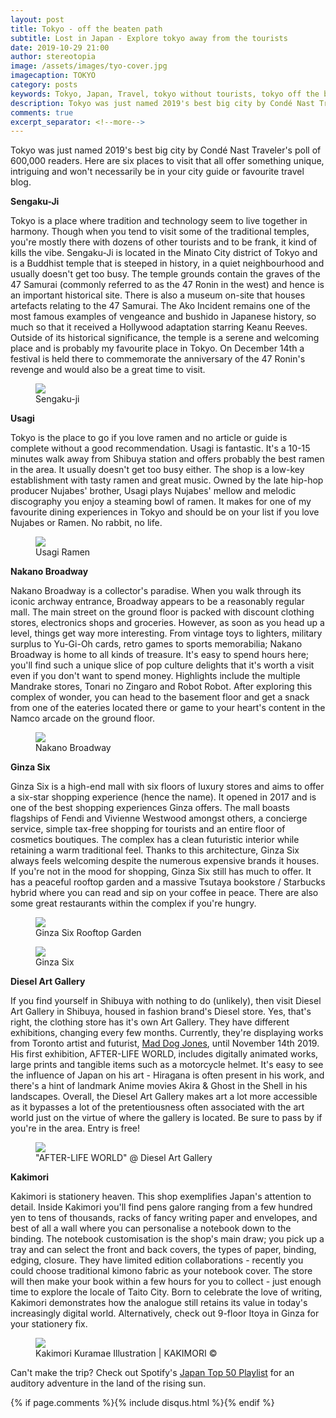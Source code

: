 ```yaml
---
layout: post
title: Tokyo - off the beaten path
subtitle: Lost in Japan - Explore tokyo away from the tourists
date: 2019-10-29 21:00
author: stereotopia
image: /assets/images/tyo-cover.jpg
imagecaption: TOKYO
category: posts
keywords: Tokyo, Japan, Travel, tokyo without tourists, tokyo off the beaten path, tokyo away from tourists, kakimori, sengaku-ji, temple, ginza six, ginza, usagi, nakano, shibuya, nakano broadway, mad dog jones, after-life world, diesel art gallery
description: Tokyo was just named 2019's best big city by Condé Nast Traveler's poll of 600,000 readers. Here are six places to visit that all offer something unique, intriguing and won't necessarily be in your city guide or favourite travel blog.
comments: true
excerpt_separator: <!--more-->
---
```


Tokyo was just named 2019's best big city by Condé Nast Traveler's poll of 600,000 readers. Here are six places to visit that all offer something unique, intriguing and won't necessarily be in your city guide or favourite travel blog. <!--more-->

**Sengaku-Ji**

Tokyo is a place where tradition and technology seem to live together in harmony. Though when you tend to visit some of the traditional temples, you're mostly there with dozens of other tourists and to be frank, it kind of kills the vibe. Sengaku-Ji is located in the Minato City district of Tokyo and is a Buddhist temple that is steeped in history, in a quiet neighbourhood and usually doesn't get too busy. The temple grounds contain the graves of the 47 Samurai (commonly referred to as the 47 Ronin in the west) and hence is an important historical site. There is also a museum on-site that houses artefacts relating to the 47 Samurai. The Ako Incident remains one of the most famous examples of vengeance and bushido in Japanese history, so much so that it received a Hollywood adaptation starring Keanu Reeves. Outside of its historical significance, the temple is a serene and welcoming place and is probably my favourite place in Tokyo. On December 14th a festival is held there to commemorate the anniversary of the 47 Ronin's revenge and would also be a great time to visit.
<figure class="figure">
<img src="/assets/images/sengakuji.jpg" class="img-fluid fit-image rounded" id="blogimg2"/>
<figcaption class="figure-caption text-right">Sengaku-ji</figcaption>
</figure>

**Usagi**

Tokyo is the place to go if you love ramen and no article or guide is complete without a good recommendation. Usagi is fantastic. It's a 10-15 minutes walk away from Shibuya station and offers probably the best ramen in the area. It usually doesn't get too busy either. The shop is a low-key establishment with tasty ramen and great music. Owned by the late hip-hop producer Nujabes' brother, Usagi plays Nujabes' mellow and melodic discography you enjoy a steaming bowl of ramen. It makes for one of my favourite dining experiences in Tokyo and should be on your list if you love Nujabes or Ramen.  No rabbit, no life.
<figure class="figure">
<img src="/assets/images/usagi.jpg" class="img-fluid fit-image rounded" id="blogimg2"/>
<figcaption class="figure-caption text-right">Usagi Ramen</figcaption>
</figure>

**Nakano Broadway**

Nakano Broadway is a collector's paradise. When you walk through its iconic archway entrance, Broadway appears to be a reasonably regular mall. The main street on the ground floor is packed with discount clothing stores, electronics shops and groceries. However, as soon as you head up a level, things get way more interesting. From vintage toys to lighters, military surplus to Yu-Gi-Oh cards, retro games to sports memorabilia; Nakano Broadway is home to all kinds of treasure. It's easy to spend hours here; you'll find such a unique slice of pop culture delights that it's worth a visit even if you don't want to spend money. Highlights include the multiple Mandrake stores, Tonari no Zingaro and Robot Robot. After exploring this complex of wonder, you can head to the basement floor and get a snack from one of the eateries located there or game to your heart's content in the Namco arcade on the ground floor.
<figure class="figure">
<img src="/assets/images/nakano.jpg" class="img-fluid fit-image rounded" id="blogimg2"/>
<figcaption class="figure-caption text-right">Nakano Broadway</figcaption>
</figure>

**Ginza Six**

Ginza Six is a high-end mall with six floors of luxury stores and aims to offer a six-star shopping experience (hence the name). It opened in 2017 and is one of the best shopping experiences Ginza offers. The mall boasts flagships of Fendi and Vivienne Westwood amongst others, a concierge service, simple tax-free shopping for tourists and an entire floor of cosmetics boutiques. The complex has a clean futuristic interior while retaining a warm traditional feel. Thanks to this architecture, Ginza Six always feels welcoming despite the numerous expensive brands it houses. If you're not in the mood for shopping, Ginza Six still has much to offer. It has a peaceful rooftop garden and a massive Tsutaya bookstore / Starbucks hybrid where you can read and sip on your coffee in peace. There are also some great restaurants within the complex if you're hungry.
<figure class="figure">
<img src="/assets/images/g6-1.jpg" class="img-fluid fit-image rounded" id="blogimg2"/>
<figcaption class="figure-caption text-right">Ginza Six Rooftop Garden</figcaption>
</figure>
<figure class="figure">
<img src="/assets/images/g6-2.jpg" class="img-fluid fit-image rounded" id="blogimg2"/>
<figcaption class="figure-caption text-right">Ginza Six</figcaption>
</figure>

**Diesel Art Gallery**

If you find yourself in Shibuya with nothing to do (unlikely), then visit Diesel Art Gallery in Shibuya, housed in fashion brand's Diesel store. Yes, that's right, the clothing store has it's own Art Gallery. They have different exhibitions, changing every few months. Currently, they're displaying works from Toronto artist and futurist, <a href ="https:/www.instagram.com/mad.dog.jones">Mad Dog Jones</a>, until November 14th 2019. His first exhibition, AFTER-LIFE WORLD, includes digitally animated works, large prints and tangible items such as a motorcycle helmet. It's easy to see the influence of Japan on his art - Hiragana is often present in his work, and there's a hint of landmark Anime movies Akira & Ghost in the Shell in his landscapes. Overall, the Diesel Art Gallery makes art a lot more accessible as it bypasses a lot of the pretentiousness often associated with the art world just on the virtue of where the gallery is located. Be sure to pass by if you're in the area. Entry is free!
<figure class="figure">
<img src="/assets/images/after-lifeworld.jpg" class="img-fluid fit-image rounded" id="blogimg2"/>
<figcaption class="figure-caption text-right">"AFTER-LIFE WORLD" @ Diesel Art Gallery</figcaption>
</figure>

**Kakimori**

Kakimori is stationery heaven. This shop exemplifies Japan's attention to detail. Inside Kakimori you'll find pens galore ranging from a few hundred yen to tens of thousands, racks of fancy writing paper and envelopes, and best of all a wall where you can personalise a notebook down to the binding. The notebook customisation is the shop's main draw; you pick up a tray and can select the front and back covers, the types of paper, binding, edging, closure. They have limited edition collaborations - recently you could choose traditional kimono fabric as your notebook cover. The store will then make your book within a few hours for you to collect - just enough time to explore the locale of Taito City.  Born to celebrate the love of writing, Kakimori demonstrates how the analogue still retains its value in today's increasingly digital world. Alternatively, check out 9-floor Itoya in Ginza for your stationery fix.
<figure class="figure">
<img src="/assets/images/kuramae_illust.jpg" class="img-fluid fit-image rounded" id="blogimg2"/>
<figcaption class="figure-caption text-right">Kakimori Kuramae Illustration |  KAKIMORI &copy;</figcaption>
</figure>


Can't make the trip? Check out Spotify's <a href ="spotify:playlist:37i9dQZEVXbKXQ4mDTEBXq">Japan Top 50 Playlist</a> for an auditory adventure in the land of the rising sun.

{% if page.comments %}{% include disqus.html %}{% endif %}